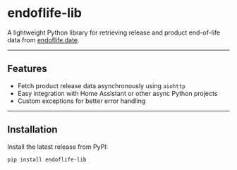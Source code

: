 # endoflife-lib

A lightweight Python library for retrieving release and product end-of-life data from [endoflife.date](https://endoflife.date).

---

## Features

- Fetch product release data asynchronously using `aiohttp`
- Easy integration with Home Assistant or other async Python projects
- Custom exceptions for better error handling

---

## Installation

Install the latest release from PyPI:

```bash
pip install endoflife-lib
